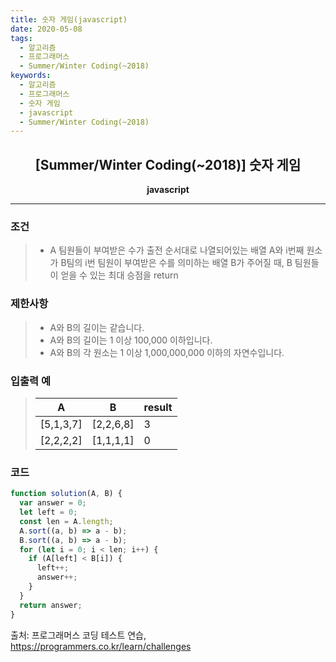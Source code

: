 ```yaml
---
title: 숫자 게임(javascript)
date: 2020-05-08
tags:
  - 알고리즘
  - 프로그래머스
  - Summer/Winter Coding(~2018)
keywords:
  - 알고리즘
  - 프로그래머스
  - 숫자 게임
  - javascript
  - Summer/Winter Coding(~2018)
---
```


## <center>[Summer/Winter Coding(~2018)] 숫자 게임</center>

**<center>javascript</center>**

---

### 조건

> - A 팀원들이 부여받은 수가 출전 순서대로 나열되어있는 배열 A와 i번째 원소가 B팀의 i번 팀원이 부여받은 수를 의미하는 배열 B가 주어질 때, B 팀원들이 얻을 수 있는 최대 승점을 return

### 제한사항

> - A와 B의 길이는 같습니다.
> - A와 B의 길이는 1 이상 100,000 이하입니다.
> - A와 B의 각 원소는 1 이상 1,000,000,000 이하의 자연수입니다.

### 입출력 예

> | A         | B         | result |
> | --------- | --------- | ------ |
> | [5,1,3,7] | [2,2,6,8] | 3      |
> | [2,2,2,2] | [1,1,1,1] | 0      |

### 코드

```javascript
function solution(A, B) {
  var answer = 0;
  let left = 0;
  const len = A.length;
  A.sort((a, b) => a - b);
  B.sort((a, b) => a - b);
  for (let i = 0; i < len; i++) {
    if (A[left] < B[i]) {
      left++;
      answer++;
    }
  }
  return answer;
}
```

출처: 프로그래머스 코딩 테스트 연습, https://programmers.co.kr/learn/challenges
